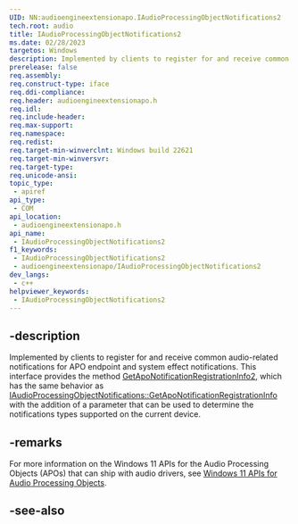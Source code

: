 ```yaml
---
UID: NN:audioengineextensionapo.IAudioProcessingObjectNotifications2
tech.root: audio
title: IAudioProcessingObjectNotifications2
ms.date: 02/28/2023
targetos: Windows
description: Implemented by clients to register for and receive common audio-related notifications for APO endpoint and system effect notifications. This interface adds the ability to determine the notifications types supported on the current device.
prerelease: false
req.assembly: 
req.construct-type: iface
req.ddi-compliance: 
req.header: audioengineextensionapo.h
req.idl: 
req.include-header: 
req.max-support: 
req.namespace: 
req.redist: 
req.target-min-winverclnt: Windows build 22621
req.target-min-winversvr: 
req.target-type: 
req.unicode-ansi: 
topic_type:
 - apiref
api_type:
 - COM
api_location:
 - audioengineextensionapo.h
api_name:
 - IAudioProcessingObjectNotifications2
f1_keywords:
 - IAudioProcessingObjectNotifications2
 - audioengineextensionapo/IAudioProcessingObjectNotifications2
dev_langs:
 - c++
helpviewer_keywords:
 - IAudioProcessingObjectNotifications2
---
```


## -description

Implemented by clients to register for and receive common audio-related notifications for APO endpoint and system effect notifications. This interface provides the method [GetApoNotificationRegistrationInfo2](./nf-audioengineextensionapo-iaudioprocessingobjectnotifications2-getaponotificationregistrationinfo2.md), which has the same behavior as [IAudioProcessingObjectNotifications::GetApoNotificationRegistrationInfo](./nf-iaudioprocessingobjectnotifications-getaponotificationregistrationinfo.md) with the addition of a parameter that can be used to determine the notifications types supported on the current device.

## -remarks

For more information on the Windows 11 APIs for the Audio Processing Objects (APOs) that can ship with audio drivers, see [Windows 11 APIs for Audio Processing Objects](/windows-hardware/drivers/audio/windows-11-apis-for-audio-processing-objects).

## -see-also

